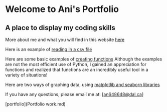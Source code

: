 # Welcome to Ani's Portfolio

## A place to display my coding skills

More about me and what you will find in this website [here](https://github.com/an648648/portfolio.github.io/blob/main/background.md)

Here is an example of [reading in a csv file](https://github.com/an648648/portfolio.github.io/blob/main/reading_in_a_file.ipynb)

Here are some basic examples of [creating functions](https://github.com/an648648/portfolio.github.io/blob/main/creating_functions.ipynb) 
Although the examples are not the most efficient use of Python, I gained an appreciation for functions and realized that functions are an incredibly useful tool in a variety of situations! 

Here are two ways of graphing data, using [matplotlib and seaborn libraries](https://github.com/an648648/portfolio.github.io/blob/main/data_visualizations.ipynb)

If you have any questions, please email me at:
[an648648@dal.ca]

[portfolio](Portfolio work.md)
